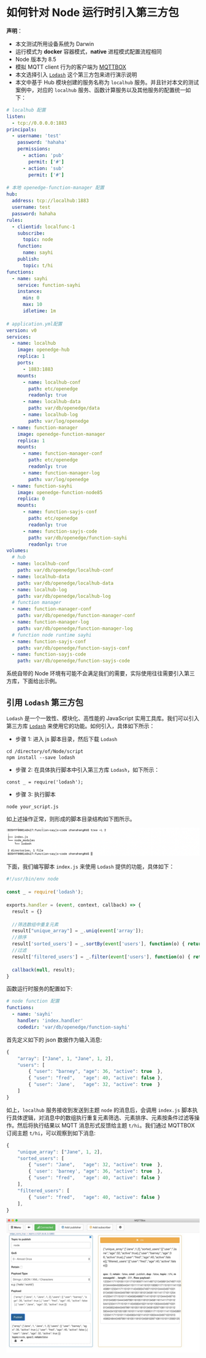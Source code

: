 # 如何针对 Node 运行时引入第三方包

**声明**：

- 本文测试所用设备系统为 Darwin
- 运行模式为 **docker** 容器模式，**native** 进程模式配置流程相同
- Node 版本为 8.5
- 模拟 MQTT client 行为的客户端为 [MQTTBOX](../Resources-download.md#下载-MQTTBOX-客户端)
- 本文选择引入 [`Lodash`](https://www.lodashjs.com/) 这个第三方包来进行演示说明
- 本文中基于 Hub 模块创建的服务名称为 `localhub` 服务。并且针对本文的测试案例中，对应的 `localhub` 服务、函数计算服务以及其他服务的配置统一如下：

```yaml
# localhub 配置
listen:
  - tcp://0.0.0.0:1883
principals:
  - username: 'test'
    password: 'hahaha'
    permissions:
      - action: 'pub'
        permit: ['#']
      - action: 'sub'
        permit: ['#']

# 本地 openedge-function-manager 配置
hub:
  address: tcp://localhub:1883
  username: test
  password: hahaha
rules:
  - clientid: localfunc-1
    subscribe:
      topic: node
    function:
      name: sayhi
    publish:
      topic: t/hi
functions:
  - name: sayhi
    service: function-sayhi
    instance:
      min: 0
      max: 10
      idletime: 1m

# application.yml配置
version: v0
services:
  - name: localhub
    image: openedge-hub
    replica: 1
    ports:
      - 1883:1883
    mounts:
      - name: localhub-conf
        path: etc/openedge
        readonly: true
      - name: localhub-data
        path: var/db/openedge/data
      - name: localhub-log
        path: var/log/openedge
  - name: function-manager
    image: openedge-function-manager
    replica: 1
    mounts:
      - name: function-manager-conf
        path: etc/openedge
        readonly: true
      - name: function-manager-log
        path: var/log/openedge
  - name: function-sayhi
    image: openedge-function-node85
    replica: 0
    mounts:
      - name: function-sayjs-conf
        path: etc/openedge
        readonly: true
      - name: function-sayjs-code
        path: var/db/openedge/function-sayhi
        readonly: true
volumes:
  # hub
  - name: localhub-conf
    path: var/db/openedge/localhub-conf
  - name: localhub-data
    path: var/db/openedge/localhub-data
  - name: localhub-log
    path: var/db/openedge/localhub-log
  # function manager
  - name: function-manager-conf
    path: var/db/openedge/function-manager-conf
  - name: function-manager-log
    path: var/db/openedge/function-manager-log
  # function node runtime sayhi
  - name: function-sayjs-conf
    path: var/db/openedge/function-sayjs-conf
  - name: function-sayjs-code
    path: var/db/openedge/function-sayjs-code
```

系统自带的 Node 环境有可能不会满足我们的需要，实际使用往往需要引入第三方库，下面给出示例。

## 引用 `Lodash` 第三方包

`Lodash` 是一个一致性、模块化、高性能的 JavaScript 实用工具库。我们可以引入第三方库 [`Lodash`](https://www.lodashjs.com/) 来使用它的功能。如何引入，具体如下所示：

- 步骤 1: 进入 js 脚本目录，然后下载 `Lodash`

```shell
cd /directory/of/Node/script
npm install --save lodash
```

- 步骤 2: 在具体执行脚本中引入第三方库 `Lodash`，如下所示：

```shell
const _ = require('lodash');
```

- 步骤 3: 执行脚本

```shell
node your_script.js
```

如上述操作正常，则形成的脚本目录结构如下图所示。

![Node Lodash 第三方库脚本目录](../../images/customize/node-third-lib-dir-Lodash.png)

下面，我们编写脚本 `index.js` 来使用 `Lodash` 提供的功能，具体如下：

```javascript
#!/usr/bin/env node

const _ = require('lodash');

exports.handler = (event, context, callback) => {
  result = {}
  
  //筛选数组中重复元素
  result["unique_array"] = _.uniq(event['array']);
  //排序
  result['sorted_users'] = _.sortBy(event['users'], function(o) { return o.age; });
  //过滤
  result['filtered_users'] = _.filter(event['users'], function(o) { return !o.active; });

  callback(null, result);
}
```

函数运行时服务的配置如下:

```yaml
# node function 配置
functions:
  - name: 'sayhi'
    handler: 'index.handler'
    codedir: 'var/db/openedge/function-sayhi'
```

首先定义如下的 json 数据作为输入消息:

```javascript
{
    "array": ["Jane", 1, "Jane", 1, 2],
    "users": [
        { "user": "barney", "age": 36, "active": true  },
        { "user": "fred",   "age": 40, "active": false },
        { "user": 'Jane',   "age": 32, "active": true  }
    ]
}
```

如上，`localhub` 服务接收到发送到主题 `node` 的消息后，会调用 `index.js` 脚本执行具体逻辑，对消息中的数组执行重复元素筛选、元素排序、元素按条件过滤等操作。然后将执行结果以 MQTT 消息形式反馈给主题 `t/hi`。我们通过 MQTTBOX 订阅主题 `t/hi`，可以观察到如下消息:

```javascript
{
    "unique_array": ["Jane", 1, 2],
    "sorted_users": [
        { "user": "Jane",   "age": 32, "active": true  },
        { 'user': 'barney', "age": 36, "active": true  },
        { "user": "fred",   "age": 40, "active": false }
    ],
    "filtered_users": [
        { "user": "fred",   "age": 40, "active": false }
    ],
}
```

![lodash数据处理](../../images/customize/write-node-script-third-lib-Lodash.png)